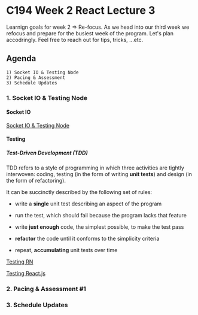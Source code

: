 # C194 Week 2 React Lecture 3

Learnign goals for week 2 => Re-focus. As we head into our third week we refocus and prepare for the busiest week of the program. Let's plan accodringly. Feel free to reach out for tips, tricks, ...etc.

## Agenda

    1) Socket IO & Testing Node
    2) Pacing & Assessment
    3) Schedule Updates

### 1. Socket IO & Testing Node

#### Socket IO

[Socket IO & Testing Node](https://academy.engagelms.com/mod/scorm/player.php)

#### Testing

##### **Test-Driven Development (TDD)**

TDD refers to a style of programming in which three activities are tightly interwoven: coding, testing (in the form of writing **unit tests**) and design (in the form of refactoring).

It can be succinctly described by the following set of rules:

- write a **single** unit test describing an aspect of the program

- run the test, which should fail because the program lacks that feature

- write **just enough** code, the simplest possible, to make the test pass

- **refactor** the code until it conforms to the simplicity criteria

- repeat, **accumulating** unit tests over time

[Testing RN](https://reactnative.dev/docs/testing-overview)

[Testing React.js](https://reactjs.org/docs/testing.html)

### 2. Pacing & Assessment #1

### 3. Schedule Updates
